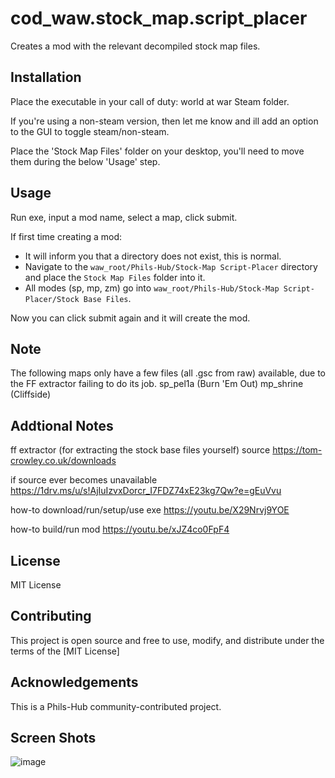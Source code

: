 # cod_waw.stock_map.script_placer

Creates a mod with the relevant decompiled stock map files.

## Installation

Place the executable in your call of duty: world at war Steam folder.

If you're using a non-steam version, then let me know and ill add an option to the GUI to toggle steam/non-steam.

Place the 'Stock Map Files' folder on your desktop, you'll need to move them during the below 'Usage' step.

## Usage

Run exe, input a mod name, select a map, click submit.

If first time creating a mod:
  
- It will inform you that a directory does not exist, this is normal.
- Navigate to the `waw_root/Phils-Hub/Stock-Map Script-Placer` directory and place the `Stock Map Files` folder into it.
- All modes (sp, mp, zm) go into `waw_root/Phils-Hub/Stock-Map Script-Placer/Stock Base Files`.

Now you can click submit again and it will create the mod.

## Note

The following maps only have a few files (all .gsc from raw) available, due to the FF extractor failing to do its job.
sp_pel1a (Burn 'Em Out)
mp_shrine (Cliffside)

## Addtional Notes
ff extractor (for extracting the stock base files yourself)
source
https://tom-crowley.co.uk/downloads

if source ever becomes unavailable
https://1drv.ms/u/s!AjIuIzvxDorcr_I7FDZ74xE23kg7Qw?e=gEuVvu

how-to download/run/setup/use exe
https://youtu.be/X29Nrvj9YOE

how-to build/run mod
https://youtu.be/xJZ4co0FpF4

## License

MIT License

## Contributing

This project is open source and free to use, modify, and distribute under the terms of the [MIT License]

## Acknowledgements

This is a Phils-Hub community-contributed project.

## Screen Shots ##
![image](https://github.com/user-attachments/assets/c34912f4-6de6-4478-b27b-c64a26a463c1)

